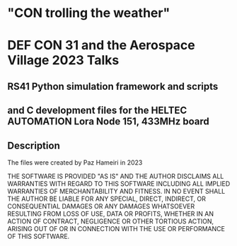 # "CON trolling the weather"
# DEF CON 31 and the Aerospace Village 2023 Talks

## RS41 Python simulation framework and scripts

## and C development files for the HELTEC AUTOMATION Lora Node 151, 433MHz board

## Description

The files were created by Paz Hameiri in 2023

THE SOFTWARE IS PROVIDED "AS IS" AND THE AUTHOR DISCLAIMS ALL
WARRANTIES WITH REGARD TO THIS SOFTWARE INCLUDING ALL IMPLIED
WARRANTIES OF MERCHANTABILITY AND FITNESS. IN NO EVENT SHALL
THE AUTHOR BE LIABLE FOR ANY SPECIAL, DIRECT, INDIRECT, OR
CONSEQUENTIAL DAMAGES OR ANY DAMAGES WHATSOEVER RESULTING FROM
LOSS OF USE, DATA OR PROFITS, WHETHER IN AN ACTION OF CONTRACT,
NEGLIGENCE OR OTHER TORTIOUS ACTION, ARISING OUT OF OR IN
CONNECTION WITH THE USE OR PERFORMANCE OF THIS SOFTWARE.
